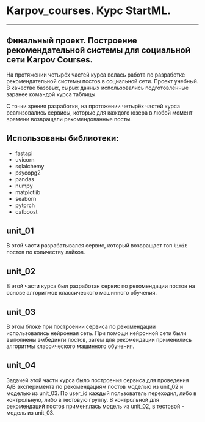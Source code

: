 # Karpov_courses. Курс StartML.
___
## Финальный проект. Построение рекомендательной системы для социальной сети Karpov Courses.
На протяжении четырёх частей курса велась работа по разработке рекомендательной системы постов в социальной сети. Проект учебный.
В качестве базовых, сырых данных использовались подготовленные заранее командой курса таблицы.

С точки зрения разработки, на протяжении четырёх частей курса реализовались сервисы, которые для каждого юзера в любой момент времени возвращали рекомендованные посты.
## Использованы библиотеки:
* fastapi
* uvicorn
* sqlalchemy
* psycopg2
* pandas
* numpy
* matplotlib
* seaborn
* pytorch
* catboost
## unit_01
В этой части разрабатывался сервис, который возвращает топ ```limit``` постов по количеству лайков.
## unit_02
В этой части курса был разработан сервис по рекомендации постов на основе алгоритмов классического машинного обучения.
## unit_03
В этом блоке при построении сервиса по рекомендации использовались нейронная сеть.
При помощи нейронной сети были выполнены эмбединги постов, затем для рекомендации применились алгоритмы классического машинного обучения.
## unit_04
Задачей этой части курса было построения сервиса для проведения A/B эксперимента по рекомендациям постов моделью из unit_02 и моделью из unit_03.
По user_id каждый пользователь переходил, либо в контрольную, либо в тестовую группу.
В контрольной для рекомендаций постов применялась модель из unit_02, в тестовой - модель из unit_03.
